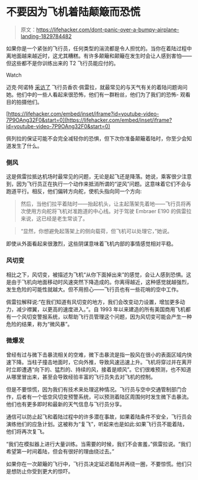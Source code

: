 # 不要因为飞机着陆颠簸而恐慌

> 原文：<https://lifehacker.com/dont-panic-over-a-bumpy-airplane-landing-1829784482>

如果你是一个紧张的飞行员，任何类型的湍流都是令人担忧的。当你在着陆过程中离地面越来越近时，这尤其糟糕。有许多颠簸和颠簸在发生时会让人感到害怕——但这些都不是你训练出来的 T2 飞行员能应付的。

Watch

迈克·阿诺特 [采访了](https://thepointsguy.com/news/pilot-explains-scary-landings/) 飞行员香农·佩雷拉，就最常见的与天气有关的着陆问题询问她。他们中的一些人看起来很恐怖，他们有一群粉丝，他们为了我们的恐怖- 观看目的拍摄他们。

 [https://lifehacker.com/embed/inset/iframe?id=youtube-video-7P9OAng32F0&start=0](https://lifehacker.com/embed/inset/iframe?id=youtube-video-7P9OAng32F0&start=0) 

佩列拉的保证可能不会完全减轻你的恐惧，但下次你准备颠簸着陆时，你至少会知道发生了什么。

### 侧风

这是佩雷拉抵达机场时最常见的问题，无论是起飞还是降落。她说，乘客很少注意到，因为飞行员正在执行一个动作来抵消所谓的“逆风”问题。这意味着它们不会与跑道平行。相反，他们偏转方向舵，使机头指向同一个方向:

> 然后，当他们拉平着陆时——抬起机头，让主起落架先着地——飞行员将再次使用方向舵将飞机对准跑道的中心线。对于驾驶 Embraer E190 的佩雷拉来说，这已经是老生常谈了。

> “显然，你想避免起落架上的侧向载荷，但飞机可以处理它，”她说。

即使从外面看起来很激烈，这些阴谋意味着飞机内部的事情感觉相对平稳。

### 风切变

相比之下，风切变，被描述为飞机“从你下面掉出来”的感觉，会让人感到恐惧。这是由于飞机向地面移动时风速突然下降造成的。你离得越近，这种感觉就越强烈，发生危险的可能性就越大。但不用担心——飞行员也有一些花哨的空中工作。

佩雷拉解释说:“在我们知道有风切变的地方，我们会改变动力设置，增加更多动力，减少襟翼，以更高的速度进入。”。自 1993 年以来建造的所有美国商用飞机都有一个风切变警报系统，以帮助飞行员管理这个问题，因为风切变可能会产生一种危险的结果，称为“微风暴”。

### 微爆发

曾经有过与微下击暴流相关的空难，微下击暴流是指一股风在很小的表面区域内快速下降。当柱子撞击地面时，它向外推，导致风速迅速上升。飞机将穿过并在离开时立即遭遇“向下的、猛烈的、持续的风，接着是顺风”。它们很难预测，也不知道从哪里冒出来，甚至会导致经验丰富的飞行员失去对飞机的控制。

但是不要惊慌，因为我们有技术来处理这种情况。飞行员与空中交通管制部门合作，后者有一个低空风切变预警系统，可以预测着陆区周围何时发生微下击暴流。他们也有更多即时和最新的天气信息与飞行员分享。

通信可以防止起飞和着陆过程中的许多潜在事故，如果着陆条件不安全，飞行员会演练他们的应急计划。这被称为“复飞”，听起来也是如此:如果飞行员不能着陆，他们将再次复飞。

“我们在模拟器上进行大量训练。当需要的时候，我们不会害羞，”佩雷拉说。“我们希望第一时间着陆，但会有很好的理由绕过去。”

如果你在一次颠簸的飞行中，飞行员决定延迟着陆并再绕一圈，不要惊慌。他们只是想防止你受到更大的惊吓。